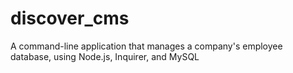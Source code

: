 # discover_cms
A command-line application that manages a company's employee database, using Node.js, Inquirer, and MySQL
